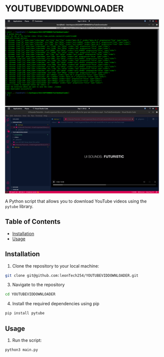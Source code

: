 # YOUTUBEVIDDOWNLOADER
![Project Image](./screenshots/results.png)
![Project Image](./screenshots/results2.png)


A Python script that allows you to download YouTube videos using the `pytube` library.


## Table of Contents
- [Installation](#installation)
- [Usage](#usage)

## Installation

1. Clone the repository to your local machine:
```bash
git clone git@github.com:leonTech254/YOUTUBEVIDDOWNLOADER.git
```
3. Navigate to the repository
```bash
cd YOUTUBEVIDDOWNLOADER
```
4. Install the required dependencies using pip
```bash
pip install pytube
```

## Usage
1. Run the script:

```bash
python3 main.py
```


